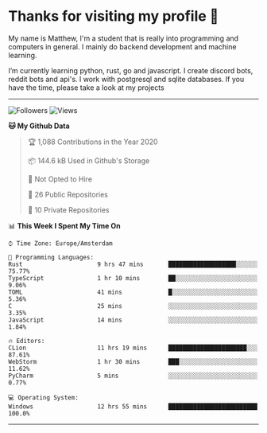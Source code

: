 # Thanks for visiting my profile 👋
My name is Matthew, I'm a student that is really into programming and computers in general. I mainly do backend development and machine learning.

I’m currently learning python, rust, go and javascript. I create discord bots, reddit bots and api's. I work with postgresql and sqlite databases. If you have the time, please take a look at my projects

---
![Followers](https://img.shields.io/github/followers/DankDumpster?style=social)
![Views](https://komarev.com/ghpvc/?username=DankDumpster&style=flat-square&color=green)
<!--START_SECTION:waka-->
**🐱 My Github Data** 

> 🏆 1,088 Contributions in the Year 2020
 > 
> 📦 144.6 kB Used in Github's Storage 
 > 
> 🚫 Not Opted to Hire
 > 
> 📜 26 Public Repositories
 > 
> 🔑 10 Private Repositories 

📊 **This Week I Spent My Time On** 

```text
⌚︎ Time Zone: Europe/Amsterdam

💬 Programming Languages: 
Rust                     9 hrs 47 mins       ███████████████████░░░░░░   75.77% 
TypeScript               1 hr 10 mins        ██░░░░░░░░░░░░░░░░░░░░░░░   9.06% 
TOML                     41 mins             █░░░░░░░░░░░░░░░░░░░░░░░░   5.36% 
C                        25 mins             ░░░░░░░░░░░░░░░░░░░░░░░░░   3.35% 
JavaScript               14 mins             ░░░░░░░░░░░░░░░░░░░░░░░░░   1.84%

🔥 Editors: 
CLion                    11 hrs 19 mins      ██████████████████████░░░   87.61% 
WebStorm                 1 hr 30 mins        ███░░░░░░░░░░░░░░░░░░░░░░   11.62% 
PyCharm                  5 mins              ░░░░░░░░░░░░░░░░░░░░░░░░░   0.77%

💻 Operating System: 
Windows                  12 hrs 55 mins      █████████████████████████   100.0%

```


<!--END_SECTION:waka-->
-------
